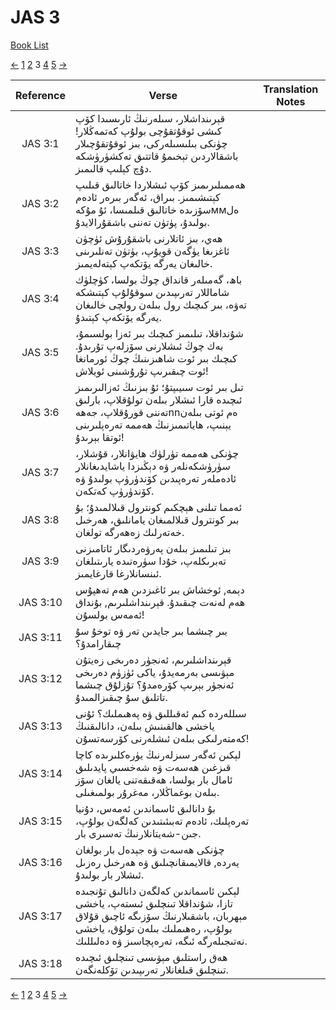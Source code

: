 # JAS 3
[Book List](../README.md)

[<-](./chapter_2.md) [1](./chapter_1.md) [2](./chapter_2.md) 3 [4](./chapter_4.md) [5](./chapter_5.md) [->](./chapter_4.md)

| Reference | Verse | Translation Notes |
|:---------:|-------|-------------------|
|JAS 3:1|قېرىنداشلار، سىلەرنىڭ ئارىسىدا كۆپ كىشى ئوقۇتقۇچى بولۇپ كەتمەڭلار! چۈنكى بىلىسىلەركى، بىز ئوقۇتقۇچىلار باشقالاردىن تېخىمۇ قاتتىق تەكشۈرۈشكە دۇچ كېلىپ قالىمىز.||
|JAS 3:2|ھەممىلىرىمىز كۆپ ئىشلاردا خاتالىق قىلىپ كېتىشىمىز. بىراق، ئەگەر بىرەر ئادەم سۆزىدە خاتالىق قىلمىسا، ئۇ مۇكەммەل بولىدۇ، پۈتۈن تەننى باشقۇرالايدۇ.||
|JAS 3:3|ھەي، بىز ئاتلارنى باشقۇرۇش ئۈچۈن ئاغزىغا يۈگەن قويۇپ، بۈتۈن تەنلىرىنى خالىغان يەرگە يۆتكەپ كېتەلەيمىز.||
|JAS 3:4|باھ، گەمىلەر قانداق چوڭ بولسا، كۈچلۈك شاماللار تەرىپىدىن سوقۇلۇپ كېتىشكە تەۋە، بىر كىچىك رول بىلەن رولچى خالىغان يەرگە يۆتكەپ كېتىدۇ.||
|JAS 3:5|شۇنداقلا، تىلىمىز كىچىك بىر ئەزا بولسىمۇ، بەك چوڭ ئىشلارنى سۆزلەپ تۇرىدۇ. كىچىك بىر ئوت شاھىزىنىڭ چوڭ ئورمانغا ئوت چىقىرىپ تۇرۇشىنى ئويلاش!||
|JAS 3:6|تىل بىر ئوت سىيىپتۇ؛ ئۇ بىزنىڭ ئەزالىرىمىز ئىچىدە قارا ئىشلار بىلەن تولۇقلاپ، بارلىق تەننى قورۇقلاپ، جەھەnnەم ئوتى بىلەن يېنىپ، ھاياتىمىزنىڭ ھەممە تەرەپلىرىنى ئوتقا بېرىدۇ!||
|JAS 3:7|چۈنكى ھەممە تۈرلۈك ھايۋانلار، قۇشلار، سۈرۈشكەنلەر ۋە دېڭىزدا ياشايدىغانلار ئادەملەر تەرەپىدىن كۆندۈرۈپ بولىدۇ ۋە كۆندۈرۈپ كەتكەن.||
|JAS 3:8|ئەمما تىلنى ھېچكىم كونترول قىلالمىدۇ؛ بۇ بىر كونترول قىلالمىغان يامانلىق، ھەرخىل خەتەرلىك زەھەرگە تولغان.||
|JAS 3:9|بىز تىلىمىز بىلەن پەرۋەردىگار ئاتامىزنى تەبرىكلەپ، خۇدا سۈرەتىدە يارىتىلغان ئىنسانلارغا قارغايمىز.||
|JAS 3:10|دېمە, ئوخشاش بىر ئاغىزدىن ھەم تەھپۇس ھەم لەنەت چىقىدۇ. قېرىنداشلىرىم, بۇنداق ئەمەس بولسۇن!||
|JAS 3:11|بىر چىشما بىر جايدىن تەر ۋە توخۇ سۇ چىقارامدۇ؟||
|JAS 3:12|قېرىنداشلىرىم، ئەنجۈر دەرىخى زەيتۇن مېۋىسى بەرمەيدۇ، ياكى ئۈزۈم دەرىخى ئەنجۈر بېرىپ كۆرەمدۇ؟ تۇزلۇق چىشما تاتلىق سۇ چىقىزالمىدۇ.||
|JAS 3:13|سىللەردە كىم ئەقىللىق ۋە پەھىملىك؟ ئۇنى ياخشى ھالقىنىش بىلەن، دانالىقنىڭ كەمتەرلىكى بىلەن ئىشلەرنى كۆرسەتسۇن!||
|JAS 3:14|لېكىن ئەگەر سىزلەرنىڭ يۈرەكلىرىدە كاچا قىزغىن ھەسەت ۋە شەخسىي پايدىلىق ئامال بار بولسا، ھەقىقەتنى يالغان سۆز بىلەن بوغماڭلار، مەغرۇر بولمىغىلى.||
|JAS 3:15|بۇ دانالىق ئاسماندىن ئەمەس، دۇنيا تەرەپلىك، ئادەم تەبىئىتىدىن كەلگەن بولۇپ، جىن-شەيتانلارنىڭ تەسىرى بار.||
|JAS 3:16|چۈنكى ھەسەت ۋە جېدەل بار بولغان يەردە, قالايمىقانچىلىق ۋە ھەرخىل رەزىل ئىشلار بار بولىدۇ.||
|JAS 3:17|لېكىن ئاسماندىن كەلگەن دانالىق تۇنجىدە تازا، شۇنداقلا تىنچلىق ئىستەپ، ياخشى مېھربان، باشقىلارنىڭ سۆزىگە ئاچىق قۇلاق بولۇپ، رەھىملىك بىلەن تولۇق، ياخشى نەتىجىلەرگە ئىگە، تەرەپچاسىز ۋە دەلىللىك.||
|JAS 3:18|ھەق راستلىق مېۋىسى تىنچلىق ئىچىدە تىنچلىق قىلغانلار تەرىپىدىن تۆكلەنگەن.||


[<-](./chapter_2.md) [1](./chapter_1.md) [2](./chapter_2.md) 3 [4](./chapter_4.md) [5](./chapter_5.md) [->](./chapter_4.md)